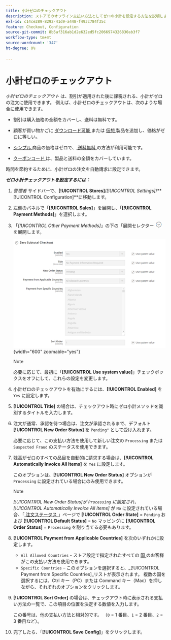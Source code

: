 ```yaml
---
title: 小計ゼロのチェックアウト
description: ストアでのオフライン支払い方法としてゼロの小計を設定する方法を説明します。
exl-id: c14ce289-8292-41d9-a448-f493c784f35c
feature: Checkout, Configuration
source-git-commit: 8b5af316ab1d2e632ed5fc2066974326830ab3f7
workflow-type: tm+mt
source-wordcount: '347'
ht-degree: 0%

---
```


# 小計ゼロのチェックアウト

_小計ゼロのチェックアウト_ は、割引が適用された後に課税される、小計がゼロの注文に使用できます。 例えば、小計ゼロのチェックアウトは、次のような場合に使用できます。

- 割引は購入価格の全額をカバーし、送料は無料です。

- 顧客が買い物かごに [ ダウンロード可能 ](../catalog/product-create-downloadable.md) または [ 仮想 ](../catalog/product-create-virtual.md) 製品を追加し、価格がゼロに等しい。

- [ シンプル ](../catalog/product-create-simple.md) 商品の価格はゼロで、[ 送料無料 ](shipping-free.md) の方法が利用可能です。

- [ クーポンコード ](../merchandising-promotions/price-rules-cart-coupon.md) は、製品と送料の全額をカバーしています。

時間を節約するために、小計ゼロの注文を自動請求に設定できます。

**_ゼロ小計チェックアウトを設定するには：_**

1. _管理者_ サイドバーで、**[!UICONTROL Stores]**/_[!UICONTROL Settings]_/**[!UICONTROL Configuration]**に移動します。

1. 左側のパネルで「**[!UICONTROL Sales]**」を展開し、「**[!UICONTROL Payment Methods]**」を選択します。

1. 「_[!UICONTROL Other Payment Methods]_」の下の「展開セレクター ![ 「**[!UICONTROL Zero Subtotal Checkout]**」セクション ](../assets/icon-display-expand.png) を展開します。

   ![ 小計ゼロのチェックアウト ](../configuration-reference/sales/assets/payment-methods-zero-subtotal-checkout.png){width="600" zoomable="yes"}

   >[!NOTE]
   >
   >必要に応じて、最初に「**[!UICONTROL Use system value]**」チェックボックスをオフにして、これらの設定を変更します。

1. 小計ゼロのチェックアウトを有効にするには、**[!UICONTROL Enabled]** を `Yes` に設定します。

1. **[!UICONTROL Title]** の場合は、チェックアウト時にゼロ小計メソッドを識別するタイトルを入力します。

1. 注文が通常、承認を待つ場合は、注文が承認されるまで、デフォルト **[!UICONTROL New Order Status]** を `Pending"` として受け入れます。

   必要に応じて、この支払い方法を使用して新しい注文の `Processing` または `Suspected Fraud` のステータスを使用できます。

1. 残高がゼロのすべての品目を自動的に請求する場合は、**[!UICONTROL Automatically Invoice All Items]** を `Yes` に設定します。

   このオプションは、**[!UICONTROL New Order Status]** オプションが `Processing` に設定されている場合にのみ使用できます。

   >[!NOTE]
   >
   >_[!UICONTROL New Order Status]_が `Processing` に設定され、_[!UICONTROL Automatically Invoice All Items]_ が `No` に設定されている場合、「[ 注文ステータス ](order-status.md#custom-order-status)」ページで **[!UICONTROL Order State]** = `Pending` および **[!UICONTROL Default Status]** = `No` マッピングに **[!UICONTROL Order Status]** = `Processing` を割り当てる必要もあります。

1. **[!UICONTROL Payment from Applicable Countries]** を次のいずれかに設定します。

   - `All Allowed Countries` - ストア設定で指定されたすべての [ 国 ](../getting-started/store-details.md#country-options) のお客様がこの支払い方法を使用できます。
   - `Specific Countries` – このオプションを選択すると、_[!UICONTROL Payment from Specific Countries]_リストが表示されます。 複数の国を選択するには、Ctrl キー（PC）または Command キー（Mac）を押しながら、それぞれのオプションをクリックします。

1. **[!UICONTROL Sort Order]** の場合は、チェックアウト時に表示される支払い方法の一覧で、この項目の位置を決定する数値を入力します。

   この番号は、他の支払い方法と相対的です。 （`0` = 1 番目、`1` = 2 番目、`2` = 3 番目など）。

1. 完了したら、「**[!UICONTROL Save Config]**」をクリックします。
